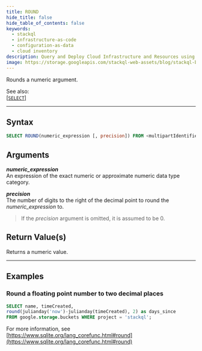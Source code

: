```yaml
---
title: ROUND
hide_title: false
hide_table_of_contents: false
keywords:
  - stackql
  - infrastructure-as-code
  - configuration-as-data
  - cloud inventory
description: Query and Deploy Cloud Infrastructure and Resources using SQL
image: https://storage.googleapis.com/stackql-web-assets/blog/stackql-blog-post-featured-image.png
---
```

Rounds a numeric argument.  

See also:  
[[` SELECT `]](/docs/language-spec/select) 

* * * 

## Syntax

```sql
SELECT ROUND(numeric_expression [, precision]) FROM <multipartIdentifier>;
```

## Arguments

__*numeric_expression*__  
An expression of the exact numeric or approximate numeric data type category.

__*precision*__  
The number of digits to the right of the decimal point to round the *numeric_expression* to.

> If the *precision* argument is omitted, it is assumed to be 0.

## Return Value(s)
Returns a numeric value.

* * *

## Examples

### Round a floating point number to two decimal places

```sql
SELECT name, timeCreated,
round(julianday('now')-julianday(timeCreated), 2) as days_since
FROM google.storage.buckets WHERE project = 'stackql';
```
For more information, see [https://www.sqlite.org/lang_corefunc.html#round](https://www.sqlite.org/lang_corefunc.html#round)